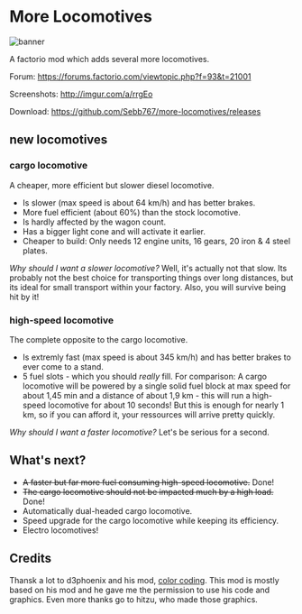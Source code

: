# More Locomotives

![banner](http://i.imgur.com/QlaZvZP.png)

A factorio mod which adds several more locomotives.

Forum: https://forums.factorio.com/viewtopic.php?f=93&t=21001

Screenshots: http://imgur.com/a/rrgEo

Download: https://github.com/Sebb767/more-locomotives/releases

## new locomotives 

### cargo locomotive

A cheaper, more efficient but slower diesel locomotive. 
- Is slower (max speed is about 64 km/h) and has better brakes.
- More fuel efficient (about 60%) than the stock locomotive.
- Is hardly affected by the wagon count.
- Has a bigger light cone and will activate it earlier.
- Cheaper to build: Only needs 12 engine units, 16 gears, 20 iron & 4 steel plates.

_Why should I want a slower locomotive?_ Well, it's actually not that slow. Its probably not the best choice for transporting things  over long distances, but its ideal for small transport within your factory. Also, you will survive being hit by it!

### high-speed locomotive

The complete opposite to the cargo locomotive. 
- Is extremly fast (max speed is about 345 km/h) and has better brakes to ever come to a stand.
- 5 fuel slots - which you should _really_ fill. For comparison: A cargo locomotive will be powered by a single solid fuel block at max speed for about 1,45 min and a distance of about 1,9 km - this will run a high-speed locomotive for about 10 seconds! But this is enough for nearly 1 km, so if you can afford it, your ressources will arrive pretty quickly.

_Why should I want a faster locomotive?_ Let's be serious for a second.

## What's next?

* <strike>A faster but far more fuel consuming high-speed locomotive.</strike> Done!
* <strike>The cargo locomotive should not be impacted much by a high load.</strike> Done!
* Automatically dual-headed cargo locomotive.
* Speed upgrade for the cargo locomotive while keeping its efficiency.
* Electro locomotives!

## Credits

Thansk a lot to d3phoenix and his mod, [color coding](https://forums.factorio.com/viewtopic.php?f=93&t=13907). This mod is mostly based on his mod and he gave me the permission to use his code and graphics. Even more thanks go to hitzu, who made those graphics. 
